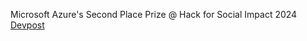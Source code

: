 Microsoft Azure's Second Place Prize @ Hack for Social Impact 2024
[Devpost]([url](https://devpost.com/software/justice-for-tenants?ref_content=user-portfolio&ref_feature=in_progress))
